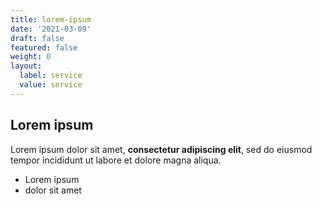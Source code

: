 ```yaml
---
title: lorem-ipsum
date: '2021-03-09'
draft: false
featured: false
weight: 0
layout:
  label: service
  value: service
---
```

## Lorem ipsum

Lorem ipsum dolor sit amet, **consectetur adipiscing elit**, sed do eiusmod tempor incididunt ut labore et dolore magna aliqua.

- Lorem ipsum
- dolor sit amet